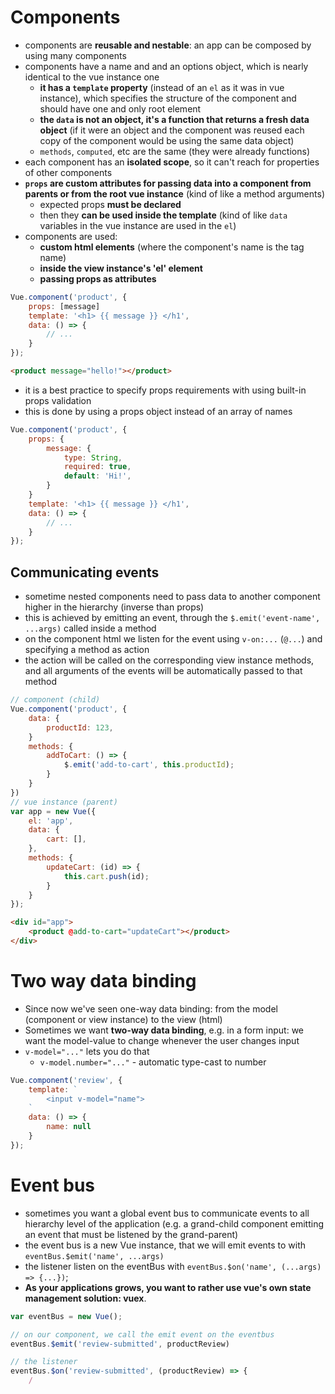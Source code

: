 # Components

* components are __reusable and nestable__: an app can be composed by using many components
* components have a name and and an options object, which is nearly identical to the vue instance one
  * __it has a `template` property__ (instead of an `el` as it was in vue instance), which specifies the structure of the component and should have one and only root element
  * __the `data` is not an object, it's a function that returns a fresh data object__ (if it were an object and the component was reused each copy of the component would be using the same data object)
  * `methods`, `computed`, etc are the same (they were already functions)
* each component has an __isolated scope__, so it can't reach for properties of other components
* __`props` are custom attributes for passing data into a component from parents or from the root vue instance__ (kind of like a method arguments)
  * expected props __must be declared__
  * then they __can be used inside the template__ (kind of like `data` variables in the vue instance are used in the `el`)
* components are used:
  * __custom html elements__ (where the component's name is the tag name) 
  * __inside the view instance's 'el' element__ 
  * __passing props as attributes__

```js
Vue.component('product', {
    props: [message]
    template: '<h1> {{ message }} </h1',
    data: () => {
        // ...
    }
});
```
```html
<product message="hello!"></product>
```

* it is a best practice to specify props requirements with using built-in props validation
* this is done by using a props object instead of an array of names

```js
Vue.component('product', {
    props: {
        message: {
            type: String,
            required: true,
            default: 'Hi!',
        }
    }
    template: '<h1> {{ message }} </h1',
    data: () => {
        // ...
    }
});
```

## Communicating events

* sometime nested components need to pass data to another component higher in the hierarchy (inverse than props)
* this is achieved by emitting an event, through the `$.emit('event-name', ...args)` called inside a method
* on the component html we listen for the event using `v-on:...` (`@...`) and specifying a method as action
* the action will be called on the corresponding view instance methods, and all arguments of the events will be automatically passed to that method

```js
// component (child)
Vue.component('product', {
    data: {
        productId: 123,
    }
    methods: {
        addToCart: () => {
            $.emit('add-to-cart', this.productId);
        }
    }
})
// vue instance (parent)
var app = new Vue({
    el: 'app',
    data: {
        cart: [],
    },
    methods: {
        updateCart: (id) => {
            this.cart.push(id);
        }
    }
});
```
```html
<div id="app">
    <product @add-to-cart="updateCart"></product>
</div>
```

# Two way data binding

* Since now we've seen one-way data binding: from the model (component or view instance) to the view (html)
* Sometimes we want __two-way data binding__, e.g. in a form input: we want the model-value to change whenever the user changes input
* `v-model="..."` lets you do that
  * `v-model.number="..."` - automatic type-cast to number

```js
Vue.component('review', {
    template: `
        <input v-model="name">
    `
    data: () => {
        name: null
    }
});
```

# Event bus

* sometimes you want a global event bus to communicate events to all hierarchy level of the application (e.g. a grand-child component emitting an event that must be listened by the grand-parent)
* the event bus is a new Vue instance, that we will emit events to with `eventBus.$emit('name', ...args)`
* the listener listen on the eventBus with `eventBus.$on('name', (...args) => {...})`;
* __As your applications grows, you want to rather use vue's own state management solution: vuex__.

```js
var eventBus = new Vue();

// on our component, we call the emit event on the eventbus
eventBus.$emit('review-submitted', productReview)

// the listener
eventBus.$on('review-submitted', (productReview) => {
    /